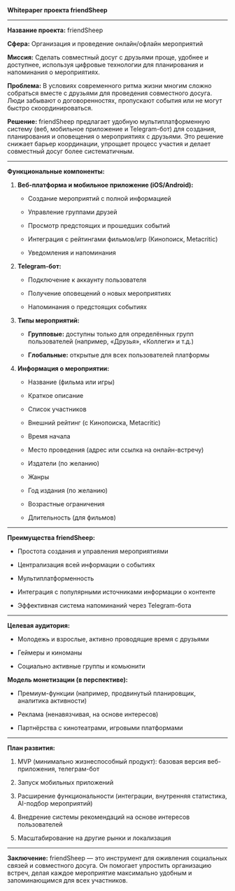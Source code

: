 **Whitepaper проекта friendSheep**

---

**Название проекта:** friendSheep

**Сфера:** Организация и проведение онлайн/офлайн мероприятий

**Миссия:** Сделать совместный досуг с друзьями проще, удобнее и доступнее, используя цифровые технологии для планирования и напоминания о мероприятиях.

**Проблема:** В условиях современного ритма жизни многим сложно собраться вместе с друзьями для проведения совместного досуга. Люди забывают о договоренностях, пропускают события или не могут быстро скоординироваться.

**Решение:** friendSheep предлагает удобную мультиплатформенную систему (веб, мобильное приложение и Telegram-бот) для создания, планирования и оповещения о мероприятиях с друзьями. Это решение снижает барьер координации, упрощает процесс участия и делает совместный досуг более систематичным.

---

**Функциональные компоненты:**

1. **Веб-платформа и мобильное приложение (iOS/Android):**
   
   - Создание мероприятий с полной информацией
   
   - Управление группами друзей
   
   - Просмотр предстоящих и прошедших событий
   
   - Интеграция с рейтингами фильмов/игр (Кинопоиск, Metacritic)
   
   - Уведомления и напоминания

2. **Telegram-бот:**
   
   - Подключение к аккаунту пользователя
   
   - Получение оповещений о новых мероприятиях
   
   - Напоминания о предстоящих событиях

3. **Типы мероприятий:**
   
   - **Групповые:** доступны только для определённых групп пользователей (например, «Друзья», «Коллеги» и т.д.)
   
   - **Глобальные:** открытые для всех пользователей платформы

4. **Информация о мероприятии:**
   
   - Название (фильма или игры)
   
   - Краткое описание
   
   - Список участников
   
   - Внешний рейтинг (с Кинопоиска, Metacritic)
   
   - Время начала
   
   - Место проведения (адрес или ссылка на онлайн-встречу)
   
   - Издатели (по желанию)
   
   - Жанры
   
   - Год издания (по желанию)
   
   - Возрастные ограничения
   
   - Длительность (для фильмов)

---

**Преимущества friendSheep:**

- Простота создания и управления мероприятиями

- Централизация всей информации о событиях

- Мультиплатформенность

- Интеграция с популярными источниками информации о контенте

- Эффективная система напоминаний через Telegram-бота

---

**Целевая аудитория:**

- Молодежь и взрослые, активно проводящие время с друзьями

- Геймеры и киноманы

- Социально активные группы и комьюнити

**Модель монетизации (в перспективе):**

- Премиум-функции (например, продвинутый планировщик, аналитика активности)

- Реклама (ненавязчивая, на основе интересов)

- Партнёрства с кинотеатрами, игровыми платформами

---

**План развития:**

1. MVP (минимально жизнеспособный продукт): базовая версия веб-приложения, телеграм-бот

2. Запуск мобильных приложений

3. Расширение функциональности (интеграции, внутренняя статистика, AI-подбор мероприятий)

4. Внедрение системы рекомендаций на основе интересов пользователей

5. Масштабирование на другие рынки и локализация

---

**Заключение:** friendSheep — это инструмент для оживления социальных связей и совместного досуга. Он помогает упростить организацию встреч, делая каждое мероприятие максимально удобным и запоминающимся для всех участников.
